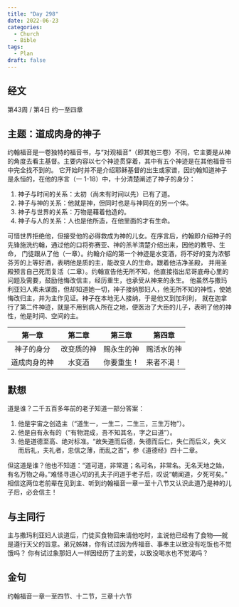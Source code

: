 ```yaml
---
title: "Day 298"
date: 2022-06-23
categories:
  - Church
  - Bible
tags:
  - Plan
draft: false
---
```


## 经文
第43周 / 第4日 约一至四章

## 主题：道成肉身的神子
约翰福音是一卷独特的福音书，与“对观福音”（即其他三卷）不同，它主要是从神的角度去看主基督。主要内容以七个神迹贯穿着，其中有五个神迹是在其他福音书中完全找不到的。
它开始时并不是介绍耶稣基督的出生或家谱，因约翰知道神子是永恒的，在他的序言（一  1-18）中，十分清楚阐述了神子的身分：

1. 神子与时间的关系：太初（尚未有时间以先）已有了道。
2. 神子与神的关系：他就是神，但同时也是与神同在的另一个体。
3. 神子与世界的关系：万物是藉着他造的。
4. 神子与人的关系：人也是他所造，在他里面的才有生命。

可惜世界拒绝他，但接受他的必得救成为神的儿女。在序言后，约翰即介绍神子的先锋施洗约翰，通过他的口将弥赛亚、神的羔羊清楚介绍出来，因他的教导、生命，
门徒跟从了他（一章）。约翰介绍的第一个神迹是水变酒，将不好的变为浓郁芬芳的上等好酒，表明他是质的主，能改变人的生命。跟着他洁净圣殿，
并用圣殿预言自己死而复活（二章）。约翰宣告他无所不知，他直接指出尼哥底母心里的问题及需要，鼓励他悔改信主，经历重生，也承受从神来的永生。
他虽然与撒玛利亚妇人素未谋面，但却知道她一切，神子接纳那妇人，他无所不知的神性，使她悔改归主，并为主作见证。神子在本地无人接纳，于是他又到加利利，
就在迦拿行了第二件神迹，就是不用到病人所在之地，便医治了大臣的儿子，表明了他的神性，他是时间、空间的主。

|   第一章    |   第二章   |   第三章   |   第四章   |
|:--------:|:-------:|:-------:|:-------:|
|  神子的身分   |  改变质的神  |  赐永生的神  |  赐活水的神  |
|  道成肉身的神  |   水变酒   |  你要重生！  |  来者不渴！  |

## 默想
道是谁？二千五百多年前的老子知道一部分答案：

1. 他是宇宙之创造主（“道生一，一生二，二生三，三生万物”）。
2. 他是自有永有的（“有物混成，吾不知其名，字之曰道”）。
3. 他是道德至高、绝对标准。“故失道而后德，失德而后仁，失仁而后义，失义而后礼，夫礼者，忠信之薄，而乱之首”，参《道德经》四十二章。

但这道是谁？他也不知道：“道可道，非常道；名可名，非常名。无名天地之始，有名万物之母。”难怪寻道心切的孔夫子问道于老子后，叹说“朝闻道，夕死可矣。”
相信这两位老前辈在见到主、听到约翰福音一章一至十八节又认识此道乃是神的儿子后，必会信主！

## 与主同行
主与撒玛利亚妇人谈道后，门徒买食物回来请他吃时，主说他已经有了食物──就是遵行天父的旨意。弟兄姊妹，你有试过因为传福音、事奉主以致没有吃饭也不觉饿吗？
你有试过象那妇人一样因经历了主的爱，以致没喝水也不觉渴吗？

## 金句
约翰福音一章一至四节、十二节，三章十六节

[comment]: <> (## 附录)

